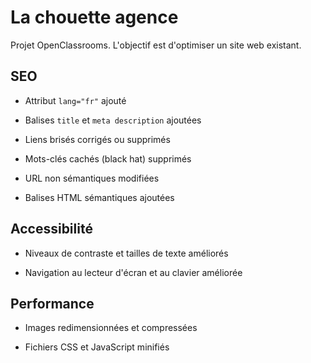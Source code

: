 # La chouette agence

Projet OpenClassrooms. L'objectif est d'optimiser un site web existant.

## SEO

- Attribut `lang="fr"` ajouté

- Balises `title` et `meta description` ajoutées

- Liens brisés corrigés ou supprimés

- Mots-clés cachés (black hat) supprimés

- URL non sémantiques modifiées

- Balises HTML sémantiques ajoutées

## Accessibilité

- Niveaux de contraste et tailles de texte améliorés

- Navigation au lecteur d'écran et au clavier améliorée

## Performance

- Images redimensionnées et compressées

- Fichiers CSS et JavaScript minifiés
